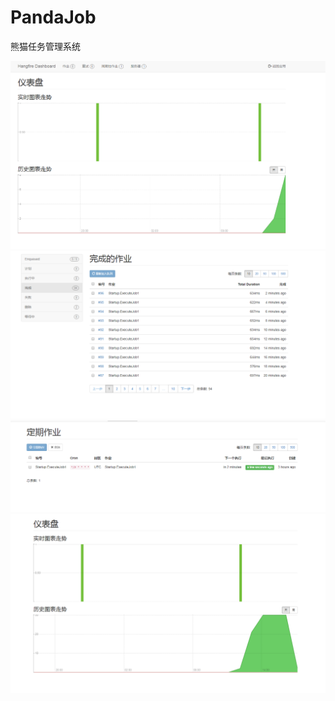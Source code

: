 # PandaJob
熊猫任务管理系统

![](https://raw.githubusercontent.com/panda511/PandaJob/master/Image/%E6%8D%95%E8%8E%B72.PNG)
![](https://raw.githubusercontent.com/panda511/PandaJob/master/Image/%E6%8D%95%E8%8E%B73.PNG)
![](https://raw.githubusercontent.com/panda511/PandaJob/master/Image/%E6%8D%95%E8%8E%B74.PNG)
![](https://raw.githubusercontent.com/panda511/PandaJob/master/Image/%E6%8D%95%E8%8E%B711.PNG)



